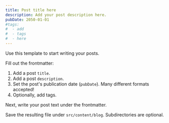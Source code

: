 ```yaml
---
title: Post title here
description: Add your post description here.
pubDate: 2050-01-01
#tags:
#  - add
#  - tags
#  - here
---
```


Use this template to start writing your posts.

Fill out the frontmatter:

1. Add a post `title`.
2. Add a post `description`.
3. Set the post's publication date (`pubDate`). Many different formats accepted!
4. Optionally, add tags.

Next, write your post text under the frontmatter.

Save the resulting file under `src/content/blog`. Subdirectories are optional.